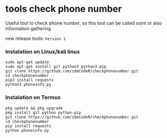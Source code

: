 # tools check phone number
Useful tool to check phone number, so this tool can be called osint or also information gathering

new release tools:
```Version 1```

### Instalation on Linux/kali linux 
```
sudo apt-get update
sudo apt-get install git python3 python3-pip
git clone https://github.com/zdeCodeR/checkphonenumber.git
cd checkphonenumber
pip3 install requests
python3 phoneinfo.py
```

### Instalation on Termux
```
pkg update && pkg upgrade
pkg install git python python-pip
git clone https://github.com/zdeCodeR/checkphonenumber.git
cd checkphonenumber
pip install requests
python phoneinfo.py
```

